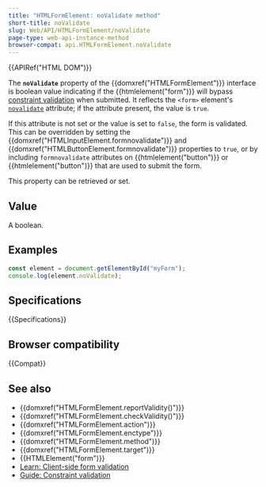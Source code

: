 ```yaml
---
title: "HTMLFormElement: noValidate method"
short-title: noValidate
slug: Web/API/HTMLFormElement/noValidate
page-type: web-api-instance-method
browser-compat: api.HTMLFormElement.noValidate
---
```


{{APIRef("HTML DOM")}}

The **`noValidate`** property of the {{domxref("HTMLFormElement")}} interface is boolean value indicating if the {{htmlelement("form")}} will bypass [constraint validation](/en-US/docs/Web/HTML/Constraint_validation) when submitted. It reflects the `<form>` element's [`novalidate`](/en-US/docs/Web/HTML/Element/form#novalidate) attribute; if the attribute present, the value is `true`.

If this attribute is not set or the value is set to `false`, the form is validated. This can be overridden by setting the {{domxref("HTMLInputElement.formnovalidate")}} and {{domxref("HTMLButtonElement.formnovalidate")}} properties to `true`, or by including `formnovalidate` attributes on {{htmlelement("button")}} or {{htmlelement("button")}} that are used to submit the form.

This property can be retrieved or set.

## Value

A boolean.

## Examples

```js
const element = document.getElementById("myForm");
console.log(element.noValidate);
```

## Specifications

{{Specifications}}

## Browser compatibility

{{Compat}}

## See also

- {{domxref("HTMLFormElement.reportValidity()")}}
- {{domxref("HTMLFormElement.checkValidity()")}}
- {{domxref("HTMLFormElement.action")}}
- {{domxref("HTMLFormElement.enctype")}}
- {{domxref("HTMLFormElement.method")}}
- {{domxref("HTMLFormElement.target")}}
- {{HTMLElement("form")}}
- [Learn: Client-side form validation](/en-US/docs/Learn/Forms/Form_validation)
- [Guide: Constraint validation](/en-US/docs/Web/HTML/Constraint_validation)
